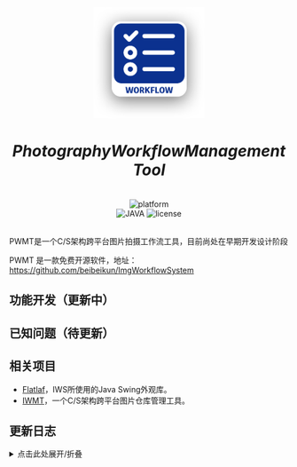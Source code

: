 <div align="center">
<img src="logo.png" width = "200" alt="logo">

# _PhotographyWorkflowManagementTool_
</div>
<br>
    <div align="center">
        <img alt="platform" src="https://img.shields.io/badge/platform-Windows%20%7C%20macOS-blueviolet">
    </div>
    <div align="center">
        <img alt="JAVA" src="https://img.shields.io/badge/Java-1.8-%2300599C .svg?logo=java">
        <img alt="license" src="https://img.shields.io/github/license/MaaAssistantArknights/MaaAssistantArknights">
    </div>
<br>

PWMT是一个C/S架构跨平台图片拍摄工作流工具，目前尚处在早期开发设计阶段

PWMT 是一款免费开源软件，地址：https://github.com/beibeikun/ImgWorkflowSystem



## 功能开发（更新中）

## 已知问题（待更新）

## 相关项目

- [Flatlaf](https://github.com/JFormDesigner/FlatLaf)，IWS所使用的Java Swing外观库。
- [IWMT](https://github.com/beibeikun/ImgManagementSystem)，一个C/S架构跨平台图片仓库管理工具。


## 更新日志
<details>
  <summary>点击此处展开/折叠</summary>

- **2023/06/09**-新建项目
- 
</details>